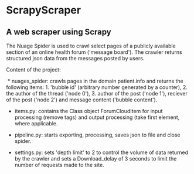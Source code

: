 # ScrapyScraper
## A web scraper using Scrapy 

The Nuage Spider is used to crawl select pages of a publicly available section of an online health forum ('message board'). The crawler returns structured json data from the messages posted by users. 

Content of the project: 

  * nuages_spider: crawls pages in the domain patient.info and returns the following items: 1. 'bubble id' (arbitrary number generated by a counter), 2. the author of the thread ('node 0'), 3. author of the post ('node 1'), reciever of the post ('node 2') and message content ('bubble content').  
  
  * items.py: contains the Class object ForumCloudItem for input processing (remove tags) and output processing (take first element, where applicable. 
  
  * pipeline.py: starts exporting, processing, saves json to file and close spider. 
  
  * settings.py: sets 'depth limit' to 2 to control the volume of data returned by the crawler and sets a Download_delay of 3 seconds to limit the number of requests made to the site. 

